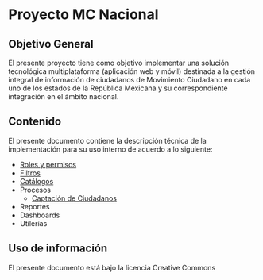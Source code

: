 # Proyecto MC Nacional

## Objetivo General

El presente proyecto tiene como objetivo implementar una solución tecnológica multiplataforma (aplicación web y móvil) destinada a la gestión integral de información de ciudadanos de Movimiento Ciudadano en cada uno de los estados de la República Mexicana y su correspondiente integración en el ámbito nacional.

## Contenido

El presente documento contiene la descripción técnica de la implementación para su uso interno de acuerdo a lo siguiente:

- [Roles y permisos](roles/)
- [Filtros](filters/)
- [Catálogos](catalogs/)
- Procesos
  - [Captación de Ciudadanos](proccess/catchment/citizen.md)
- Reportes
- Dashboards
- Utilerías

## Uso de información

El presente documento está bajo la licencia Creative Commons
